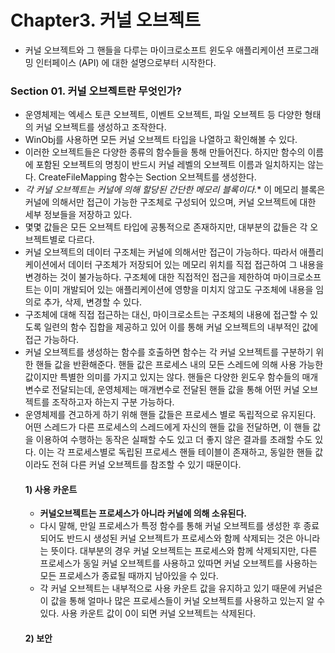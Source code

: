 # Chapter3. 커널 오브젝트
* 커널 오브젝트와 그 핸들을 다루는 마이크로소프트 윈도우 애플리케이션 프로그래밍 인터페이스 (API) 에 대한 설명으로부터 시작한다.
### Section 01. 커널 오브젝트란 무엇인가?
* 운영체제는 엑세스 토큰 오브젝트, 이벤트 오브젝트, 파일 오브젝트 등 다양한 형태의 커널 오브젝트를 생성하고 조작한다.
* WinObj를 사용하면 모든 커널 오브젝트 타입을 나열하고 확인해볼 수 있다.
* 이러한 오브젝트들은 다양한 종류의 함수들을 통해 만들어진다. 하지만 함수의 이름에 포함된 오브젝트의 명칭이 반드시 커널 레벨의 오브젝트 이름과 일치하지는 않는다. CreateFileMapping 함수는 Section 오브젝트를 생성한다.
* *각 커널 오브젝트는 커널에 의해 할당된 간단한 메모리 블록이다.** 이 메모리 블록은 커널에 의해서만 접근이 가능한 구조체로 구성되어 있으며, 커널 오브젝트에 대한 세부 정보들을 저장하고 있다.
* 몇몇 값들은 모든 오브젝트 타입에 공통적으로 존재하지만, 대부분의 값들은 각 오브젝트별로 다르다.
* 커널 오브젝트의 데이터 구조체는 커널에 의해서만 접근이 가능하다. 따라서 애플리케이션에서 데이터 구조체가 저장되어 있는 메모리 위치를 직접 접근하여 그 내용을 변경하는 것이 불가능하다. 구조체에 대한 직접적인 접근을 제한하여 마이크로소프트는 이미 개발되어 있는 애플리케이션에 영향을 미치지 않고도 구조체에 내용을 임의로 추가, 삭제, 변경할 수 있다.
* 구조체에 대해 직접 접근하는 대신, 마이크로소트는 구조체의 내용에 접근할 수 있도록 일련의 함수 집합을 제공하고 있어 이를 통해 커널 오브젝트의 내부적인 값에 접근 가능하다.
* 커널 오브젝트를 생성하는 함수를 호출하면 함수는 각 커널 오브젝트를 구분하기 위한 핸들 값을 반환해준다. 핸들 값은 프로세스 내의 모든 스레드에 의해 사용 가능한 값이지만 특별한 의미를 가지고 있지는 않다. 핸들은 다양한 윈도우 함수들의 매개변수로 전달되는데, 운영체제는 매개변수로 전달된 핸들 값을 통해 어떤 커널 오브젝트를 조작하고자 하는지 구분 가능하다.
* 운영체제를 견고하게 하기 위해 핸들 값들은 프로세스 별로 독립적으로 유지된다. 어떤 스레드가 다른 프로세스의 스레드에게 자신의 핸들 값을 전달하면, 이 핸들 값을 이용하여 수행하는 동작은 실패할 수도 있고 더 좋지 않은 결과를 초래할 수도 있다. 이는 각 프로세스별로 독립된 프로세스 핸들 테이블이 존재하고, 동일한 핸들 값이라도 전혀 다른 커널 오브젝트를 참조할 수 있기 때문이다.
  #### 1) 사용 카운트
  * **커널오브젝트는 프로세스가 아니라 커널에 의해 소유된다.**
  * 다시 말해, 만일 프로세스가 특정 함수를 통해 커널 오브젝트를 생성한 후 종료되어도 반드시 생성된 커널 오브젝트가 프로세스와 함께 삭제되는 것은 아니라는 뜻이다. 대부분의 경우 커널 오브젝트는 프로세스와 함께 삭제되지만, 다른 프로세스가 동일 커널 오브젝트를 사용하고 있따면 커널 오브젝트를 사용하는 모든 프로세스가 종료될 때까지 남아있을 수 있다.
  * 각 커널 오브젝트는 내부적으로 사용 카운트 값을 유지하고 있기 때문에 커널은 이 값을 통해 얼마나 많은 프로세스들이 커널 오브젝트를 사용하고 있는지 알 수 있다. 사용 카운트 값이 0이 되면 커널 오브젝트는 삭제된다.
  #### 2) 보안